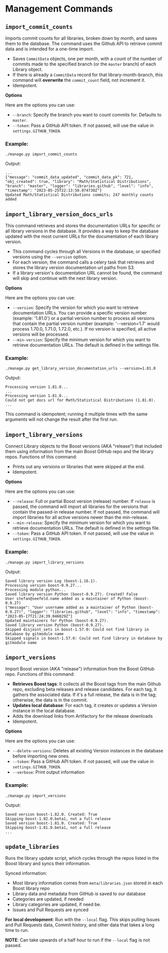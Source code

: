 # Management Commands

## `import_commit_counts`

Imports commit counts for all libraries, broken down by month, and saves them to the database. The command uses the Github API to retrieve commit data and is intended for a one-time import.

- Saves `CommitData` objects, one per month, with a count of the number of commits made to the specified branch (or the `master` branch) of each Library object.
- If there is already a `CommitData` record for that library-month-branch, this command will **overwrite** the `commit_count` field, not increment it.
- Idempotent.

**Options**

Here are the options you can use:

- `--branch`: Specify the branch you want to count commits for. Defaults to `master`.
- `--token`: Pass a GitHub API token. If not passed, will use the value in `settings.GITHUB_TOKEN`.

### Example:

    ./manage.py import_commit_counts

Output:

    ...
    {"message": "commit_data_updated", "commit_data_pk": 721, "obj_created": true, "library": "Math/Statistical Distributions", "branch": "master", "logger": "libraries.github", "level": "info", "timestamp": "2023-05-25T22:13:58.074730Z"}
    Updated Math/Statistical Distributions commits; 247 monthly counts added


## `import_library_version_docs_urls`

This command retrieves and stores the documentation URLs for specific or all library versions in the database. It provides a way to keep the database updated with the most current URLs for the documentation of each library version.

- This command cycles through all Versions in the database, or specified versions using the `--version` option.
- For each version, the command calls a celery task that retrieves and stores the library version documentation url paths from S3.
- If a library version's documentation URL cannot be found, the command will skip and continue with the next library version.

**Options**

Here are the options you can use:

- `--version`: Specify the version for which you want to retrieve documentation URLs. You can provide a specific version number (example: '1.81.0') or a partial version number to process all versions that contain the partial version number (example: '--version=1.7' would process 1.70.0, 1.71.0, 1.72.0, etc.). If no version is specified, all active versions will be processed.
- `--min-version`: Specify the minimum version for which you want to retrieve documentation URLs. The default is defined in the settings file.

### Example:

    ./manage.py get_library_version_documentation_urls --version=1.81.0

Output:

    Processing version 1.81.0...
    ...
    Processing version 1.81.0...
    Could not get docs url for Math/Statistical Distributions (1.81.0).
    ...

This command is idempotent; running it multiple times with the same arguments will not change the result after the first run.


## `import_library_versions`

Connect Library objects to the Boost versions (AKA "release") that included them using information from the main Boost GitHub repo and the library repos. Functions of this command:

- Prints out any versions or libraries that were skipped at the end.
- Idempotent.

**Options**

Here are the options you can use:

- `--release`: Full or partial Boost version (release) number. If `release` is passed, the command will import all libraries for the versions that contain the passed-in release number. If not passed, the command will import libraries for all active versions newer than the min-release.
- `--min-release`: Specify the minimum version for which you want to retrieve documentation URLs. The default is defined in the settings file.
- `--token`: Pass a GitHub API token. If not passed, will use the value in `settings.GITHUB_TOKEN`.

### Example:

    ./manage.py import_library_versions

Output:

    Saved library version Log (boost-1.16.1).
    Processing version boost-0.9.27...
    Processing module python...
    Saved library version Python (boost-0.9.27). Created? False
    User stefan@seefeld.name added as a maintainer of Python (boost-0.9.27)
    {"message": "User username added as a maintainer of Python (boost-0.9.27)", "logger": "libraries.github", "level": "info", "timestamp": "2023-05-17T21:24:39.046029Z"}
    Updated maintainers for Python (boost-0.9.27).
    Saved library version Python (boost-0.9.27).
    Skipped disjoint_sets in boost-1.57.0: Could not find library in database by gitmodule name
    Skipped signals in boost-1.57.0: Could not find library in database by gitmodule name


## `import_versions`

Import Boost version (AKA "release") information from the Boost GitHub repo. Functions of this command:

- **Retrieves Boost tags**: It collects all the Boost tags from the main Github repo, excluding beta releases and release candidates. For each tag, it gathers the associated data. If it's a full release, the data is in the tag; otherwise, the data is in the commit.
- **Updates local database**: For each tag, it creates or updates a Version instance in the local database.
- Adds the download links from Artifactory for the release downloads
- Idempotent.

**Options**

Here are the options you can use:

- `--delete-versions`: Deletes all existing Version instances in the database before importing new ones.
- `--token`: Pass a GitHub API token. If not passed, will use the value in `settings.GITHUB_TOKEN`.
- `--verbose`: Print output information


### Example:

    ./manage.py import_versions

Output:

    Saved version boost-1.82.0. Created: True
    Skipping boost-1.82.0.beta1, not a full release
    Saved version boost-1.81.0. Created: True
    Skipping boost-1.81.0.beta1, not a full release
    ...


## `update_libraries`

Runs the library update script, which cycles through the repos listed in the Boost library and syncs their information.

Synced information:

- Most library information comes from `meta/libraries.json` stored in each Boost library repo
- Library data and metadata from GitHub is saved to our database
- Categories are updated, if needed
- Library categories are updated, if need be.
- Issues and Pull Requests are synced

**For local development**: Run with the `--local` flag. This skips pulling Issues and Pull Requests data, Commit history, and other data that takes a long time to run.

**NOTE**: Can take upwards of a half hour to run if the `--local` flag is not passed.
